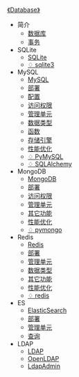 [《Database》](index.md)

- 简介
  - [数据库](简介/数据库.md)
  - [事务](简介/事务.md)
- SQLite
  - [SQLite](SQLite/SQLite.md)
  - [♢ sqlite3](SQLite/sqlite3.md)
- MySQL
  - [MySQL](MySQL/MySQL.md)
  - [部署](MySQL/部署.md)
  - [配置](MySQL/配置.md)
  - [访问权限](MySQL/访问权限.md)
  - [管理单元](MySQL/管理单元.md)
  - [数据类型](MySQL/数据类型.md)
  - [函数](MySQL/函数.md)
  - [存储引擎](MySQL/存储引擎.md)
  - [性能优化](MySQL/性能优化.md)
  - [♢ PyMySQL](MySQL/PyMySQL.md)
  - [♢ SQLAlchemy](MySQL/SQLAlchemy.md)
- MongoDB
  - [MongoDB](MongoDB/MongoDB.md)
  - [部署](MongoDB/部署.md)
  - [访问权限](MongoDB/访问权限.md)
  - [管理单元](MongoDB/管理单元.md)
  - [其它功能](MongoDB/其它功能.md)
  - [性能优化](MongoDB/性能优化.md)
  - [♢ pymongo](MongoDB/pymongo.md)
- Redis
  - [Redis](Redis/Redis.md)
  - [部署](Redis/部署.md)
  - [管理单元](Redis/管理单元.md)
  - [数据类型](Redis/数据类型.md)
  - [其它功能](Redis/其它功能.md)
  - [性能优化](Redis/性能优化.md)
  - [♢ redis](Redis/redis-py.md)
- ES
  - [ElasticSearch](ES/ElasticSearch.md)
  - [部署](ES/部署.md)
  - [管理单元](ES/管理单元.md)
  - [查询](ES/查询.md)
- LDAP
  - [LDAP](LDAP/LDAP.md)
  - [OpenLDAP](LDAP/OpenLDAP.md)
  - [LdapAdmin](LDAP/LdapAdmin.md)
